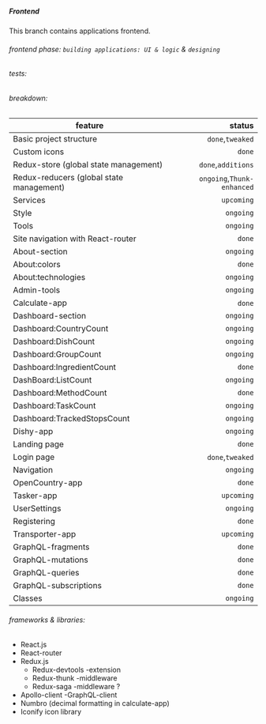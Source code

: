 ##### Frontend

This branch contains applications frontend.

###### frontend phase: `building applications: UI & logic` & `designing`

###### tests:

###### breakdown:

feature | status
------- | -----:
Basic project structure | `done`,`tweaked`
Custom icons | `done`
Redux-store (global state management) | `done`,`additions`
Redux-reducers (global state management) | `ongoing`,`Thunk-enhanced`
Services | `upcoming`
Style | `ongoing`
Tools | `ongoing`
Site navigation with React-router | `done`
About-section | `ongoing`
About:colors | `done`
About:technologies | `ongoing`
Admin-tools | `ongoing`
Calculate-app | `done`
Dashboard-section | `ongoing`
Dashboard:CountryCount | `ongoing`
Dashboard:DishCount | `ongoing`
Dashboard:GroupCount | `ongoing`
Dashboard:IngredientCount | `done`
DashBoard:ListCount | `ongoing`
Dashboard:MethodCount | `done`
Dashboard:TaskCount | `ongoing`
Dashboard:TrackedStopsCount | `ongoing`
Dishy-app | `ongoing`
Landing page | `done`
Login page | `done`,`tweaked`
Navigation | `ongoing`
OpenCountry-app | `done`
Tasker-app | `upcoming`
UserSettings | `ongoing`
Registering | `done`
Transporter-app | `upcoming`
GraphQL-fragments | `done`
GraphQL-mutations | `done`
GraphQL-queries | `done`
GraphQL-subscriptions | `done`
Classes | `ongoing`

###### frameworks & libraries:

- React.js
- React-router
- Redux.js
    - Redux-devtools -extension
    - Redux-thunk -middleware
    - Redux-saga -middleware ?
- Apollo-client -GraphQL-client
- Numbro (decimal formatting in calculate-app)
- Iconify icon library
